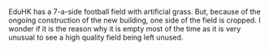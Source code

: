EduHK has a 7-a-side football field with artificial grass. But, because of the ongoing construction of the new building, one side of the field is cropped. I wonder if it is the reason why it is empty most of the time as it is very unusual to see a high quality field being left unused.